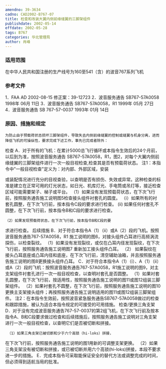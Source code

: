 ```yaml
---
amendno: 39-3634
cadno: CAD2002-B767-07
title: 检查和改装大翼内侧前缘缝翼的三脚架组件
publishdate: 2002-05-14
effdate: 2002-05-28
tags: B767
categories: 华北管理局
author: 肖峰
---
```


### 适用范围 
在中华人民共和国注册的生产线号为160至541（含）的波音767系列飞机

### 参考文件
1．FAA AD 2002-08-15 修正案：39-12723
 2．波音服务通告 SB767-57A0058 1998年 06月 11日
 3．波音服务通告 SB767-57A0058，R1  1999年 05月 27日
 4．波音服务通告 SB 767-57-0037  1993年 01月 14日


### 原因、措施和规定 
    为防止由于预载荷状态损坏三脚架组件，导致失去内侧前缘缝翼的控制或缝翼与机身分离，进而降低飞机的可操纵性，要求完成下述工作，事先已完成者除外： 
检查 
    A．对于所有的飞机：在累计5000总飞行循环或本指令生效后的24个月前，以后到为准，按照波音服务通告 SB767-57A0058，R1，图2，对每个大翼内侧前缘缝翼的三脚架组件进行一次一般目视检查,检查其是否有预载荷状态。 
    注1：本指令中"一般目视检查"定义为：对内部、外部区域，安装
  
或装配情况进行充分的目视查验，以查明是否有损伤、失效或异常。这种检查的标准是建立在正常可用的灯光状态，如日光、机库灯光、手电筒或吊灯等，接近检查区域可能需要架子、梯子或平台。 
    （1）如果没有发现预载荷状态，在下次飞行前，按照服务通告施工说明图5检查接头组件衬套孔的圆度。
      （i）如果所有的衬套孔圆整，在下次飞行前，按本指令C段的要求进行检查。 
       (ii) 如果任何衬套孔不圆整，在下次飞行前，按本指令B和C段的要求进行检查。

    （2）如果发现预载荷状态，在下次飞行前，按本指令B和C段的要
求进行检查。     后续措施 
    B．对于符合本指令A（1）（ii）或A（2）段的飞机。按照波音服务通告767-57A0058，R1 施工说明的图6，对接头组件凸耳进行高频涡流探伤，以检查裂纹。 
    （1）如果没有发现裂纹，或仅在凸耳内径发现裂纹，在下次飞行前，按照服务通告施工说明图7 重新加工接头组件凸耳。
（2）
如果裂纹在接头凸耳底座或凸耳内径和底座，在下次飞行前，清空辅助油箱，并且按照服务通告施工说明的图8更换接头组件凸耳。
    C．对于符合本指令A（1）（i）、A（1）（ii）或A（2）段的飞机：按照波音服务通告767-57A0058，R1施工说明的图9，对主支架组件衬套孔进行一次一般目视检查，以查明衬套孔是否圆整。 
    （1）如果衬套孔圆整，在下次飞行前，按适用性，按照服务通告施工说明的图11或图12组装三脚架组件。 
    （2）如果衬套孔不圆整，在下次飞行前，按照服务通告施工说明的图10更换主支架接头组件；再按照服务通告施工说明适用的图11或图12组装三脚架组件。 
    注2：在本指令生效前，按照波音紧急服务通告SB767-57A0058做过的检查和跟踪措施，被认为适合本指令规定的可接受的可用措施。     检查/更换三角支架 
    D．对于没有完成波音服务通告767-57-0037的第2组飞机，在下次飞行前及按本指令A、B和C段要求做过检查和后续措施后，按照服务通告施工说明对三角支架进行一次一般目视检查，以查明它们是否被切断和拼接。 

     （1）如果三角支架已被切断和少于六个高锁（hi-loks）拼接，
  
在下次飞行前，按照服务通告施工说明的图1用新的可调整支架更换。
     （2）如果三角支架没有被切断和拼接，或已被切断并用六个高锁(hi-loks)拼接，本段不要求进一步的措施。 
    E．完成本指令可采取能保证安全的替代方法或调整完成的时间，但必须得到适航当局的批准。

